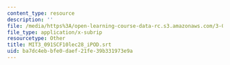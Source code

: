 ```yaml
---
content_type: resource
description: ''
file: /media/https%3A/open-learning-course-data-rc.s3.amazonaws.com/3-091sc-introduction-to-solid-state-chemistry-fall-2010/ba7dc4ebbfe0daef21fe39b331973e9a_MIT3_091SCF10lec28_iPOD.srt
file_type: application/x-subrip
resourcetype: Other
title: MIT3_091SCF10lec28_iPOD.srt
uid: ba7dc4eb-bfe0-daef-21fe-39b331973e9a
---
```

